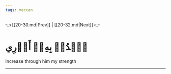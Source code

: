 ```yaml
---
tags: meccan
---
```


👈 [[20-30.md|Prev]] | [[20-32.md|Next]] 👉

# ٱشۡدُدۡ بِهِۦٓ أَزۡرِي

Increase through him my strength

---

